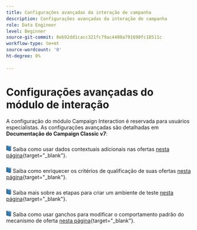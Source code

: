 ```yaml
---
title: Configurações avançadas da interação de campanha
description: Configurações avançadas da interação de campanha
role: Data Engineer
level: Beginner
source-git-commit: 8eb92dd1cacc321fc79ac4480a791690fc18511c
workflow-type: tm+mt
source-wordcount: '0'
ht-degree: 0%

---
```


# Configurações avançadas do módulo de interação

A configuração do módulo Campaign Interaction é reservada para usuários especialistas. As configurações avançadas são detalhadas em **Documentação do Campaign Classic v7**:

![](../assets/do-not-localize/book.png) Saiba como usar dados contextuais adicionais nas ofertas [nesta página](https://experienceleague.adobe.com/docs/campaign-classic/using/managing-offers/advanced-parameters/additional-data.html){target=&quot;_blank&quot;}.

![](../assets/do-not-localize/book.png) Saiba como enriquecer os critérios de qualificação de suas ofertas [nesta página](https://experienceleague.adobe.com/docs/campaign-classic/using/managing-offers/advanced-parameters/extension-example.html){target=&quot;_blank&quot;}.

![](../assets/do-not-localize/book.png) Saiba mais sobre as etapas para criar um ambiente de teste  [nesta página](https://experienceleague.adobe.com/docs/campaign-classic/using/managing-offers/advanced-parameters/creating-a-test-environment.html){target=&quot;_blank&quot;}.

![](../assets/do-not-localize/book.png) Saiba como usar ganchos para modificar o comportamento padrão do mecanismo de oferta [nesta página](https://experienceleague.adobe.com/docs/campaign-classic/using/managing-offers/advanced-parameters/hooks.html){target=&quot;_blank&quot;}.

